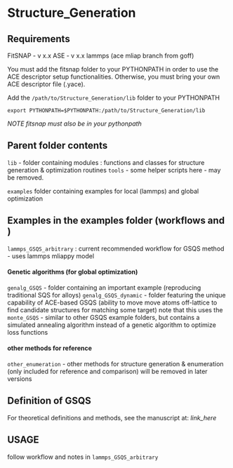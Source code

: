 # Structure_Generation

## Requirements
FitSNAP - v x.x 
ASE - v x.x
lammps (ace mliap branch from goff)

You must add the fitsnap folder to your PYTHONPATH in order to use
the ACE descriptor setup functionalities. Otherwise, you must bring your own
ACE descriptor file (.yace).

Add the `/path/to/Structure_Generation/lib` folder to your PYTHONPATH

`export PYTHONPATH=$PYTHONPATH:/path/to/Structure_Generation/lib`

*NOTE fitsnap must also be in your pythonpath*

## Parent folder contents

`lib`   - folder containing modules : functions and classes for structure generation & optimization routines
`tools` - some helper scripts here - may be removed.

`examples` folder containing examples for local (lammps) and global optimization
## Examples in the examples folder (workflows and )

`lammps_GSQS_arbitrary` : current recommended workflow for GSQS method - uses lammps mliappy model

#### Genetic algorithms (for global optimization)
`genalg_GSQS` -  folder containing an important example (reproducing traditional SQS for alloys)
`genalg_GSQS_dynamic` - folder featuring the unique capability of ACE-based GSQS (ability to move move atoms off-lattice to find candidate structures for matching some target) note that this uses the 
`monte_GSQS` - similar to other GSQS example folders, but contains a simulated annealing algorithm instead of a
genetic algorithm to optimize loss functions

#### other methods for reference 
`other_enumeration` - other methods for structure generation & enumeration (only included for reference and comparison)
will be removed in later versions

## Definition of GSQS

For theoretical definitions and methods, see the manuscript at: *link_here*

## USAGE

follow workflow and notes in `lammps_GSQS_arbitrary` 

